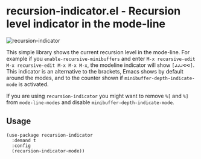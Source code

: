 # recursion-indicator.el - Recursion level indicator in the mode-line

![recursion-indicator](https://github.com/minad/recursion-indicator/blob/master/recursion-indicator.png?raw=true)

This simple library shows the current recursion level in the mode-line.
For example if you `enable-recursive-minibuffers` and enter `M-x recursive-edit M-x recursive-edit M-x M-x M-x`,
the modeline indicator will show `[↲↲↲⟲⟲]`. This indicator is an alternative
to the brackets, Emacs shows by default around the modes, and to the counter shown
if `minibuffer-depth-indicate-mode` is activated.

If you are using `recursion-indicator` you might want to remove `%[` and `%]` from `mode-line-modes`
and disable `minibuffer-depth-indicate-mode`.

## Usage

~~~ elisp
(use-package recursion-indicator
  :demand t
  :config
  (recursion-indicator-mode))
~~~
